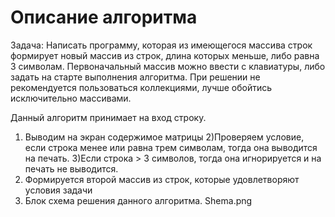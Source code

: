 # Описание алгоритма
Задача: Написать программу, которая из имеющегося массива строк формирует новый массив из строк, длина которых меньше, либо равна 3 символам. Первоначальный массив можно ввести с клавиатуры, либо задать на старте выполнения алгоритма. При решении не рекомендуется пользоваться коллекциями, лучше обойтись исключительно массивами.

Данный алгоритм принимает на вход строку.
1) Выводим на экран содержимое матрицы
2)Проверяем условие, если строка менее или равна трем символам, тогда она выводится на печать.
3)Если строка > 3 символов, тогда она игнорируется и на печать не выводится.
4) Формируется второй массив из строк, которые удовлетворяют условия задачи
5) Блок схема решения данного алгоритма.
 Shema.png
